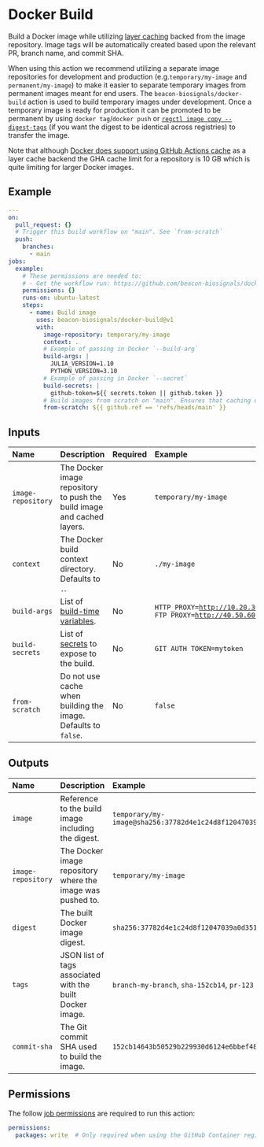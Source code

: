 # Docker Build

Build a Docker image while utilizing [layer caching](https://docs.docker.com/build/cache/) backed from the image repository. Image tags will be automatically created based upon the relevant PR, branch name, and commit SHA.

When using this action we recommend utilizing a separate image repositories for development and production (e.g.`temporary/my-image` and `permanent/my-image`) to make it easier to separate temporary images from permanent images meant for end users. The `beacon-biosignals/docker-build` action is used to build temporary images under development. Once a temporary image is ready for production it can be promoted to be permanent by using `docker tag`/`docker push` or [`regctl image copy --digest-tags`](https://github.com/regclient/regclient/blob/main/docs/regctl.md#registry-commands) (if you want the digest to be identical across registries) to transfer the image.

Note that although [Docker does support using GitHub Actions cache](https://docs.docker.com/build/cache/backends/gha/) as a layer cache backend the GHA cache limit for a repository is 10 GB which is quite limiting for larger Docker images.

## Example

```yaml
---
on:
  pull_request: {}
  # Trigger this build workflow on "main". See `from-scratch`
  push:
    branches:
      - main
jobs:
  example:
    # These permissions are needed to:
    # - Get the workflow run: https://github.com/beacon-biosignals/docker-build#permissions
    permissions: {}
    runs-on: ubuntu-latest
    steps:
      - name: Build image
        uses: beacon-biosignals/docker-build@v1
        with:
          image-repository: temporary/my-image
          context: .
          # Example of passing in Docker `--build-arg`
          build-args: |
            JULIA_VERSION=1.10
            PYTHON_VERSION=3.10
          # Example of passing in Docker `--secret`
          build-secrets: |
            github-token=${{ secrets.token || github.token }}
          # Build images from scratch on "main". Ensures that caching doesn't result in using insecure system packages.
          from-scratch: ${{ github.ref == 'refs/heads/main' }}
```

## Inputs

| Name                 | Description | Required | Example |
|:---------------------|:------------|:---------|:--------|
| `image-repository`   | The Docker image repository to push the build image and cached layers. | Yes | `temporary/my-image` |
| `context`            | The Docker build context directory. Defaults to `.`. | No | `./my-image` |
| `build-args`         | List of [build-time variables](https://docs.docker.com/reference/cli/docker/buildx/build/#build-arg). | No | <pre><code>HTTP_PROXY=http://10.20.30.2:1234 &#10;FTP_PROXY=http://40.50.60.5:4567</code></pre> |
| `build-secrets`      | List of [secrets](https://docs.docker.com/engine/reference/commandline/buildx_build/#secret) to expose to the build. | No | <pre><code>GIT_AUTH_TOKEN=mytoken</code></pre> |
| `from-scratch`       | Do not use cache when building the image. Defaults to `false`. | No | `false` |

## Outputs

| Name               | Description | Example |
|:-------------------|:------------|:--------|
| `image`            | Reference to the build image including the digest. | `temporary/my-image@sha256:37782d4e1c24d8f12047039a0d3512d1b6059e306a80d5b66a1d9ff60247a8cb` |
| `image-repository` | The Docker image repository where the image was pushed to. | `temporary/my-image` |
| `digest`           | The built Docker image digest. | `sha256:37782d4e1c24d8f12047039a0d3512d1b6059e306a80d5b66a1d9ff60247a8cb` |
| `tags`             | JSON list of tags associated with the built Docker image. | `branch-my-branch`, `sha-152cb14`, `pr-123` |
| `commit-sha`       | The Git commit SHA used to build the image. | `152cb14643b50529b229930d6124e6bbef48668d` |

## Permissions

The follow [job permissions](https://docs.github.com/en/actions/using-jobs/assigning-permissions-to-jobs) are required to run this action:

```yaml
permissions:
  packages: write  # Only required when using the GitHub Container registry: https://docs.github.com/en/packages/working-with-a-github-packages-registry/working-with-the-container-registry
```